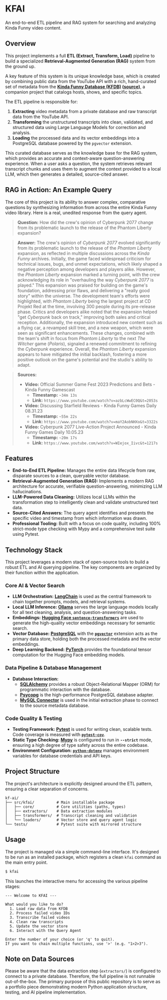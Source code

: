 # KFAI

An end-to-end ETL pipeline and RAG system for searching and analyzing Kinda Funny video content.

## Overview

This project implements a full **ETL (Extract, Transform, Load)** pipeline to build a specialized **Retrieval-Augmented Generation (RAG)** system from the ground up.

A key feature of this system is its unique knowledge base, which is created by combining public data from the YouTube API with a rich, hand-curated set of metadata from the **[Kinda Funny Database (KFDB)](https://www.kfdb.app/) ([source](https://github.com/Jer-Pha/kfdb))**, a companion project that catalogs hosts, shows, and specific topics.

The ETL pipeline is responsible for:
1.  **Extracting** video metadata from a private database and raw transcript data from the YouTube API.
2.  **Transforming** the unstructured transcripts into clean, validated, and structured data using Large Language Models for correction and analysis.
3.  **Loading** the processed data and its vector embeddings into a PostgreSQL database powered by the `pgvector` extension.

This curated database serves as the knowledge base for the RAG system, which provides an accurate and context-aware question-answering experience. When a user asks a question, the system retrieves relevant transcript chunks and uses them to augment the context provided to a local LLM, which then generates a detailed, source-cited answer.

## RAG in Action: An Example Query

The core of this project is its ability to answer complex, comparative questions by synthesizing information from across the entire Kinda Funny video library. Here is a real, unedited response from the query agent.

> **Question:**
> How did the crew's opinion of Cyberpunk 2077 change from its problematic launch to the release of the Phantom Liberty expansion?

> **Answer:**
> The crew's opinion of *Cyberpunk 2077* evolved significantly from its problematic launch to the release of the *Phantom Liberty* expansion, as reflected in multiple discussions across the *Kinda Funny* archives. Initially, the game faced widespread criticism for technical issues, bugs, and unmet expectations, which likely shaped a negative perception among developers and players alike. However, the *Phantom Liberty* expansion marked a turning point, with the crew acknowledging its role in "overhauling the way *Cyberpunk 2077* is played." This expansion was praised for building on the game's foundation, addressing prior flaws, and delivering a "really good story" within the universe. The development team's efforts were highlighted, with *Phantom Liberty* being the largest project at CD Projekt Red at the time, involving 300 people during its pre-release phase. Critics and developers alike noted that the expansion helped "get *Cyberpunk* back on track," improving both sales and critical reception. Additionally, the expansion introduced new content such as a flying car, a revamped skill tree, and a new weapon, which were seen as significant enhancements. These changes, combined with the team's shift in focus from *Phantom Liberty* to the next *The Witcher* game (*Polaris*), signaled a renewed commitment to refining the *Cyberpunk* experience. Overall, the *Phantom Liberty* expansion appears to have mitigated the initial backlash, fostering a more positive outlook on the game's potential and the studio's ability to adapt.

> **Sources:**
> *   **Video:** Official Summer Game Fest 2023 Predictions and Bets - Kinda Funny Gamescast
>     *   **Timestamp:** `~34m 13s`
>     *   **Link:** `https://www.youtube.com/watch?v=azbLcWwEC0Q&t=2053s`
> *   **Video:** Discussing Starfield Reviews - Kinda Funny Games Daily 08.31.23
>     *   **Timestamp:** `~55m 22s`
>     *   **Link:** `https://www.youtube.com/watch?v=maY2AobNHXo&t=3322s`
> *   **Video:** Cyberpunk 2077 Live-Action Project Announced - Kinda Funny Games Daily 10.05.23
>     *   **Timestamp:** `~20m 17s`
>     *   **Link:** `https://www.youtube.com/watch?v=WIejox_Iivc&t=1217s`

## Features

-   **End-to-End ETL Pipeline:** Manages the entire data lifecycle from raw, disparate sources to a clean, queryable vector database.
-   **Retrieval-Augmented Generation (RAG):** Implements a modern RAG architecture for accurate, verifiable question-answering, minimizing LLM hallucinations.
-   **LLM-Powered Data Cleaning:** Utilizes local LLMs within the transformation step to intelligently clean and validate unstructured text data.
-   **Source-Cited Answers:** The query agent identifies and presents the specific video and timestamp from which information was drawn.
-   **Professional Tooling:** Built with a focus on code quality, including 100% strict-mode type checking with Mypy and a comprehensive test suite using Pytest.

## Technology Stack

This project leverages a modern stack of open-source tools to build a robust ETL and AI querying pipeline. The key components are organized by their function within the application.

### Core AI & Vector Search

-   **LLM Orchestration:** [**LangChain**](https://www.langchain.com/) is used as the central framework to chain together prompts, models, and retrieval systems.
-   **Local LLM Inference:** [**Ollama**](https://ollama.com/) serves the large language models locally for all text cleaning, analysis, and question-answering tasks.
-   **Embeddings:** [**Hugging Face `sentence-transformers`**](https://huggingface.co/sentence-transformers) are used to generate the high-quality vector embeddings necessary for semantic search.
-   **Vector Database:** [**PostgreSQL**](https://www.postgresql.org/) with the [**`pgvector`**](https://github.com/pgvector/pgvector) extension acts as the primary data store, holding both the processed metadata and the vector embeddings.
-   **Deep Learning Backend:** [**PyTorch**](https://pytorch.org/) provides the foundational tensor computation for the Hugging Face embedding models.

### Data Pipeline & Database Management

-   **Database Interaction:**
    -   [**SQLAlchemy**](https://www.sqlalchemy.org/) provides a robust Object-Relational Mapper (ORM) for programmatic interaction with the database.
    -   [**Psycopg**](https://www.psycopg.org/psycopg3/) is the high-performance PostgreSQL database adapter.
    -   [**MySQL Connector**](https://dev.mysql.com/doc/connector-python/en/) is used in the initial extraction phase to connect to the source metadata database.

### Code Quality & Testing

-   **Testing Framework:** [**Pytest**](https://pytest.org/) is used for writing clean, scalable tests. Code coverage is measured with [**`pytest-cov`**](https://pytest-cov.readthedocs.io/en/latest/).
-   **Static Type Checking:** [**Mypy**](http://mypy-lang.org/) is configured to run in **`--strict`** mode, ensuring a high degree of type safety across the entire codebase.
-   **Environment Configuration:** [**`python-dotenv`**](https://github.com/theskumar/python-dotenv) manages environment variables for database credentials and API keys.

## Project Structure

The project's architecture is explicitly designed around the ETL pattern, ensuring a clear separation of concerns.

```
kf-ai/
├── src/kfai/          # Main installable package
│   ├── core/          # Core utilities (paths, types)
│   ├── extractors/    # Data extraction modules
│   ├── transformers/  # Transcript cleaning and validation
│   └── loaders/       # Vector store and query agent logic
└── tests/             # Pytest suite with mirrored structure
```

## Usage

The project is managed via a simple command-line interface. It's designed to be run as an installed package, which registers a clean `kfai` command as the main entry point.

```bash
$ kfai
```

This launches the interactive menu for accessing the various pipeline stages:

```text
--- Welcome to KFAI ---

What would you like to do?
  1. Load raw data from KFDB
  2. Process failed video IDs
  3. Transcribe failed videos
  4. Clean raw transcripts
  5. Update the vector store
  6. Interact with the Query Agent

Enter the number of your choice (or 'q' to quit).
If you want to chain multiple functions, use '>' (e.g. "1>2>3").
```

## Note on Data Sources

Please be aware that the data extraction step (`extractors/`) is configured to connect to a private database. Therefore, the full pipeline is not runnable out-of-the-box. The primary purpose of this public repository is to serve as a portfolio piece demonstrating modern Python application structure, testing, and AI pipeline implementation.
